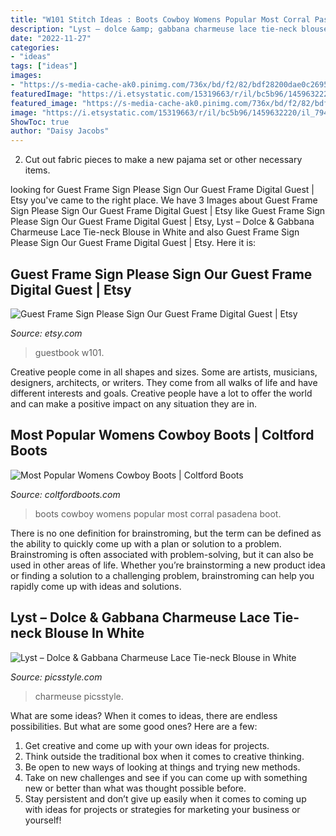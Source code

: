 ```yaml
---
title: "W101 Stitch Ideas : Boots Cowboy Womens Popular Most Corral Pasadena Boot"
description: "Lyst – dolce &amp; gabbana charmeuse lace tie-neck blouse in white"
date: "2022-11-27"
categories:
- "ideas"
tags: ["ideas"]
images:
- "https://s-media-cache-ak0.pinimg.com/736x/bd/f2/82/bdf28200dae0c269538164ae61dbe4df--cowboy-boots-women-western-boots.jpg"
featuredImage: "https://i.etsystatic.com/15319663/r/il/bc5b96/1459632220/il_794xN.1459632220_l9iu.jpg"
featured_image: "https://s-media-cache-ak0.pinimg.com/736x/bd/f2/82/bdf28200dae0c269538164ae61dbe4df--cowboy-boots-women-western-boots.jpg"
image: "https://i.etsystatic.com/15319663/r/il/bc5b96/1459632220/il_794xN.1459632220_l9iu.jpg"
ShowToc: true
author: "Daisy Jacobs"
---
```



2. Cut out fabric pieces to make a new pajama set or other necessary items.

	

		
looking for Guest Frame Sign Please Sign Our Guest Frame Digital Guest | Etsy you've came to the right place. We have 3 Images about Guest Frame Sign Please Sign Our Guest Frame Digital Guest | Etsy like Guest Frame Sign Please Sign Our Guest Frame Digital Guest | Etsy, Lyst – Dolce &amp; Gabbana Charmeuse Lace Tie-neck Blouse in White and also Guest Frame Sign Please Sign Our Guest Frame Digital Guest | Etsy. Here it is:
		
    
## Guest Frame Sign Please Sign Our Guest Frame Digital Guest | Etsy

<img loading=lazy src="https://i.etsystatic.com/15319663/r/il/bc5b96/1459632220/il_794xN.1459632220_l9iu.jpg" onerror="this.onerror=null;this.src='https://tse3.mm.bing.net/th?id=OIP.lFTRjrJJ-GCm3oohbW9hAAHaGL&amp;pid=15.1';" alt="Guest Frame Sign Please Sign Our Guest Frame Digital Guest | Etsy">

_Source: etsy.com_

>guestbook w101. 

	

Creative people come in all shapes and sizes. Some are artists, musicians, designers, architects, or writers. They come from all walks of life and have different interests and goals. Creative people have a lot to offer the world and can make a positive impact on any situation they are in.

    
## Most Popular Womens Cowboy Boots | Coltford Boots

<img loading=lazy src="https://s-media-cache-ak0.pinimg.com/736x/bd/f2/82/bdf28200dae0c269538164ae61dbe4df--cowboy-boots-women-western-boots.jpg" onerror="this.onerror=null;this.src='https://tse3.mm.bing.net/th?id=OIP._OBcbweuHu4tS9q8eKpSrQHaIr&amp;pid=15.1';" alt="Most Popular Womens Cowboy Boots | Coltford Boots">

_Source: coltfordboots.com_

>boots cowboy womens popular most corral pasadena boot. 

	

There is no one definition for brainstroming, but the term can be defined as the ability to quickly come up with a plan or solution to a problem. Brainstroming is often associated with problem-solving, but it can also be used in other areas of life. Whether you’re brainstorming a new product idea or finding a solution to a challenging problem, brainstroming can help you rapidly come up with ideas and solutions.

    
## Lyst – Dolce &amp; Gabbana Charmeuse Lace Tie-neck Blouse In White

<img loading=lazy src="https://picsstyle.com/wp-content/uploads/2019/02/white-tie-neck-blouses-2439.jpg" onerror="this.onerror=null;this.src='https://tse2.mm.bing.net/th?id=OIP.soczBtTmPEhcsElinjQkRwHaJ4&amp;pid=15.1';" alt="Lyst – Dolce &amp; Gabbana Charmeuse Lace Tie-neck Blouse in White">

_Source: picsstyle.com_

>charmeuse picsstyle. 

	

What are some ideas?
When it comes to ideas, there are endless possibilities. But what are some good ones? Here are a few: 
1. Get creative and come up with your own ideas for projects.
2. Think outside the traditional box when it comes to creative thinking.
3. Be open to new ways of looking at things and trying new methods.
4. Take on new challenges and see if you can come up with something new or better than what was thought possible before. 
5. Stay persistent and don’t give up easily when it comes to coming up with ideas for projects or strategies for marketing your business or yourself!


